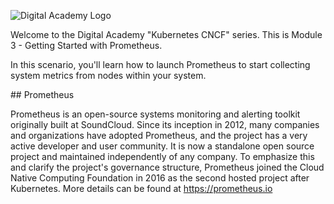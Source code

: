 ![Digital Academy Logo](/sylus/courses/kubernetes-cncf/module-3/assets/digital-academy-logo.png)

Welcome to the Digital Academy "Kubernetes CNCF" series. This is Module 3 - Getting Started with Prometheus.

In this scenario, you'll learn how to launch Prometheus to start collecting system metrics from nodes within your system.

## Prometheus

Prometheus is an open-source systems monitoring and alerting toolkit originally built at SoundCloud. Since its inception in 2012, many companies and organizations have adopted Prometheus, and the project has a very active developer and user community. It is now a standalone open source project and maintained independently of any company. To emphasize this and clarify the project's governance structure, Prometheus joined the Cloud Native Computing Foundation in 2016 as the second hosted project after Kubernetes. More details can be found at https://prometheus.io
